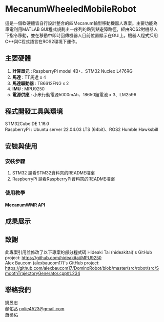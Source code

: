 # MecanumWheeledMobileRobot
這是一個軟硬體皆自行設計整合的四Mecanum輪型移動機器人專案。主要功能為筆電利用MATLAB GUI程式規劃出一序列的點到點避障路徑，經由ROS2對機器人下指令移動，並在移動中即時回傳機器人目前位置顯示在GUI上。機器人程式採用C++與C程式語言在ROS2環境下運作。

## 主要硬體
1. **計算單元** : RaspberryPi model 4B+、STM32 Nucleo L476RG
2. **馬達** : TT馬達 x 4
3. **馬達驅動器** : TB6612FNG x 2
4. **IMU** : MPU9250
5. **電源供應** : 小米行動電源5000mAh、18650鋰電池 x 3、LM2596

## 程式開發工具與環境
STM32CubeIDE 1.16.0  
RaspberryPi : Ubuntu server 22.04.03 LTS (64bit)、ROS2 Humble Hawksbill

## 安裝與使用
### 安裝步驟
1. STM32
請看STM32資料夾的README檔案
2. RaspberryPi
請看RaspberryPi資料夾的README檔案
### 使用教學

#### MecanumWMR API

## 成果展示


## 致謝
此專案引用並修改了以下專案的部分程式碼
Hideaki Tai (hideakitai)'s GitHub project: https://github.com/hideakitai/MPU9250  
Alex Baucom (alexbaucom17)'s GitHub project: https://github.com/alexbaucom17/DominoRobot/blob/master/src/robot/src/SmoothTrajectoryGenerator.cpp#L234

## 聯絡我們
姚昱志  
顏佑丞 polie4523@gmail.com  
蕭丞佑  